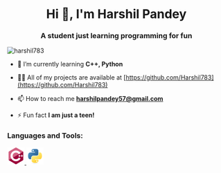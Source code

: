<h1 align="center">Hi 👋, I'm Harshil Pandey</h1>
<h3 align="center">A student just learning programming for fun</h3>

<p align="left"> <img src="https://komarev.com/ghpvc/?username=harshil783&label=Profile%20views&color=0e75b6&style=flat" alt="harshil783" /> </p>

- 🌱 I’m currently learning **C++, Python**

- 👨‍💻 All of my projects are available at [https://github.com/Harshil783](https://github.com/Harshil783)

- 📫 How to reach me **harshilpandey57@gmail.com**

- ⚡ Fun fact **I am just a teen!**


<h3 align="left">Languages and Tools:</h3>
<p align="left"> <a href="https://www.w3schools.com/cpp/" target="_blank"> <img src="https://raw.githubusercontent.com/devicons/devicon/master/icons/cplusplus/cplusplus-original.svg" alt="cplusplus" width="40" height="40"/> </a> <a href="https://www.python.org" target="_blank"> <img src="https://raw.githubusercontent.com/devicons/devicon/master/icons/python/python-original.svg" alt="python" width="40" height="40"/> </a> </p>
